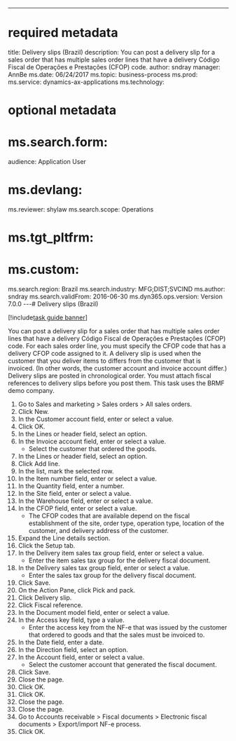 --- 
# required metadata 
 
title: Delivery slips (Brazil)
description: You can post a delivery slip for a sales order that has multiple sales order lines that have a delivery Código Fiscal de Operações e Prestações (CFOP) code. 
author: sndray
manager: AnnBe 
ms.date: 06/24/2017
ms.topic: business-process 
ms.prod:  
ms.service: dynamics-ax-applications 
ms.technology:  
 
# optional metadata 
 
# ms.search.form:   
audience: Application User 
# ms.devlang:  
ms.reviewer: shylaw
ms.search.scope: Operations 
# ms.tgt_pltfrm:  
# ms.custom:  
ms.search.region: Brazil
ms.search.industry: MFG;DIST;SVCIND
ms.author: sndray
ms.search.validFrom: 2016-06-30 
ms.dyn365.ops.version: Version 7.0.0 
---# Delivery slips (Brazil)

[!include[task guide banner](../../includes/task-guide-banner.md)]

You can post a delivery slip for a sales order that has multiple sales order lines that have a delivery Código Fiscal de Operações e Prestações (CFOP) code. For each sales order line, you must specify the CFOP code that has a delivery CFOP code assigned to it. A delivery slip is used when the customer that you deliver items to differs from the customer that is invoiced. (In other words, the customer account and invoice account differ.) Delivery slips are posted in chronological order. You must attach fiscal references to delivery slips before you post them. This task uses the BRMF demo company.

1. Go to Sales and marketing > Sales orders > All sales orders.
2. Click New.
3. In the Customer account field, enter or select a value.
4. Click OK.
5. In the Lines or header field, select an option.
6. In the Invoice account field, enter or select a value.
    * Select the customer that ordered the goods.  
7. In the Lines or header field, select an option.
8. Click Add line.
9. In the list, mark the selected row.
10. In the Item number field, enter or select a value.
11. In the Quantity field, enter a number.
12. In the Site field, enter or select a value.
13. In the Warehouse field, enter or select a value.
14. In the CFOP field, enter or select a value.
    * The CFOP codes that are available depend on the fiscal establishment of the site, order type, operation type, location of the customer, and delivery address of the customer.  
15. Expand the Line details section.
16. Click the Setup tab.
17. In the Delivery item sales tax group field, enter or select a value.
    * Enter the item sales tax group for the delivery fiscal document.  
18. In the Delivery sales tax group field, enter or select a value.
    * Enter the sales tax group for the delivery fiscal document.  
19. Click Save.
20. On the Action Pane, click Pick and pack.
21. Click Delivery slip.
22. Click Fiscal reference.
23. In the Document model field, enter or select a value.
24. In the Access key field, type a value.
    * Enter the access key from the NF-e that was issued by the customer that ordered to goods and that the sales must be invoiced to.  
25. In the Date field, enter a date.
26. In the Direction field, select an option.
27. In the Account field, enter or select a value.
    * Select the customer account that generated the fiscal document.  
28. Click Save.
29. Close the page.
30. Click OK.
31. Click OK.
32. Close the page.
33. Close the page.
34. Go to Accounts receivable > Fiscal documents > Electronic fiscal documents > Export/import NF-e process.
35. Click OK.

